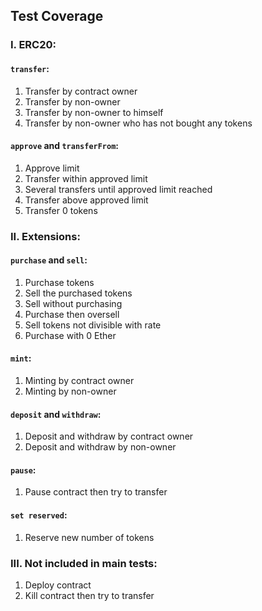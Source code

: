 ## Test Coverage

### I. ERC20:

#### `transfer`:
1. Transfer by contract owner
2. Transfer by non-owner
3. Transfer by non-owner to himself
4. Transfer by non-owner who has not bought any tokens

#### `approve` and `transferFrom`:
1. Approve limit
2. Transfer within approved limit
3. Several transfers until approved limit reached 
4. Transfer above approved limit
5. Transfer 0 tokens

### II. Extensions:

#### `purchase` and `sell`:
1. Purchase tokens
2. Sell the purchased tokens
3. Sell without purchasing
4. Purchase then oversell
5. Sell tokens not divisible with rate
6. Purchase with 0 Ether

#### `mint`:
1. Minting by contract owner
2. Minting by non-owner

#### `deposit` and `withdraw`:
1. Deposit and withdraw by contract owner
2. Deposit and withdraw by non-owner

#### `pause`:
1. Pause contract then try to transfer

#### `set reserved`:
1. Reserve new number of tokens

### III. Not included in main tests:
1. Deploy contract
2. Kill contract then try to transfer
